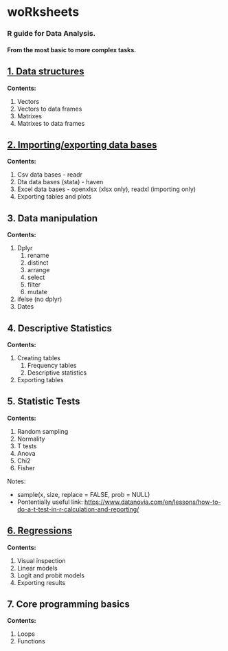 # woRksheets
### R guide for Data Analysis.
#### From the most basic to more complex tasks.

## <a href="https://rpubs.com/pherreragalvez/1280307" target="_blank">1. Data structures</a>
**Contents:**
1. Vectors
2. Vectors to data frames
3. Matrixes
4. Matrixes to data frames

## <a href="https://rpubs.com/pherreragalvez/1271494" target="_blank">2. Importing/exporting data bases</a>
**Contents:**
1. Csv data bases - readr
2. Dta data bases (stata) - haven
3. Excel data bases - openxlsx (xlsx only), readxl (importing only)
4. Exporting tables and plots

## 3. Data manipulation
**Contents:**
1. Dplyr
   1. rename
   2. distinct
   3. arrange
   4. select
   5. filter
   6. mutate
2. ifelse (no dplyr)
3. Dates

## 4. Descriptive Statistics
**Contents:**
1. Creating tables
   1. Frequency tables
   2. Descriptive statistics
2. Exporting tables

## 5. Statistic Tests
**Contents:**
1. Random sampling
2. Normality
3. T tests
4. Anova
5. Chi2
6. Fisher

Notes:
* sample(x, size, replace = FALSE, prob = NULL)
* Pontentially useful link: https://www.datanovia.com/en/lessons/how-to-do-a-t-test-in-r-calculation-and-reporting/

## <a href="https://rpubs.com/pherreragalvez/1280822" target="_blank">6. Regressions</a>
**Contents:**
1. Visual inspection
2. Linear models
3. Logit and probit models
4. Exporting results

## 7. Core programming basics
**Contents:**
1. Loops
2. Functions


